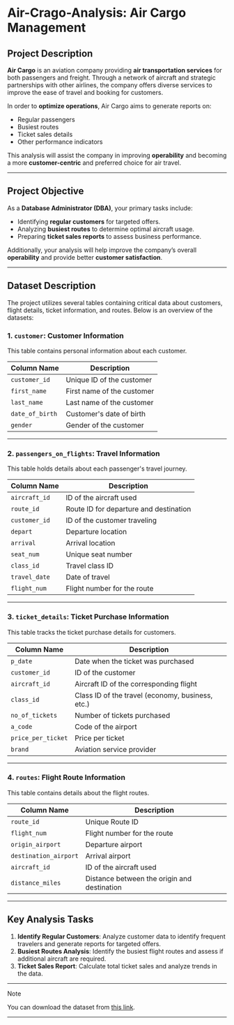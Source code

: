 # Air-Crago-Analysis: Air Cargo Management

## Project Description

**Air Cargo** is an aviation company providing **air transportation services** for both passengers and freight. Through a network of aircraft and strategic partnerships with other airlines, the company offers diverse services to improve the ease of travel and booking for customers.

In order to **optimize operations**, Air Cargo aims to generate reports on:
- Regular passengers
- Busiest routes
- Ticket sales details
- Other performance indicators

This analysis will assist the company in improving **operability** and becoming a more **customer-centric** and preferred choice for air travel.

---

## Project Objective

As a **Database Administrator (DBA)**, your primary tasks include:
- Identifying **regular customers** for targeted offers.
- Analyzing **busiest routes** to determine optimal aircraft usage.
- Preparing **ticket sales reports** to assess business performance.
  
Additionally, your analysis will help improve the company’s overall **operability** and provide better **customer satisfaction**.

---

## Dataset Description

The project utilizes several tables containing critical data about customers, flight details, ticket information, and routes. Below is an overview of the datasets:

### **1. `customer`**: Customer Information

This table contains personal information about each customer.

| Column Name   | Description                                  |
|---------------|----------------------------------------------|
| `customer_id` | Unique ID of the customer                    |
| `first_name`  | First name of the customer                   |
| `last_name`   | Last name of the customer                    |
| `date_of_birth`| Customer's date of birth                    |
| `gender`      | Gender of the customer                       |

---

### **2. `passengers_on_flights`**: Travel Information

This table holds details about each passenger's travel journey.

| Column Name   | Description                                  |
|---------------|----------------------------------------------|
| `aircraft_id` | ID of the aircraft used                      |
| `route_id`    | Route ID for departure and destination       |
| `customer_id` | ID of the customer traveling                 |
| `depart`      | Departure location                           |
| `arrival`     | Arrival location                             |
| `seat_num`    | Unique seat number                           |
| `class_id`    | Travel class ID                              |
| `travel_date` | Date of travel                              |
| `flight_num`  | Flight number for the route                  |

---

### **3. `ticket_details`**: Ticket Purchase Information

This table tracks the ticket purchase details for customers.

| Column Name   | Description                                  |
|---------------|----------------------------------------------|
| `p_date`      | Date when the ticket was purchased           |
| `customer_id` | ID of the customer                           |
| `aircraft_id` | Aircraft ID of the corresponding flight      |
| `class_id`    | Class ID of the travel (economy, business, etc.) |
| `no_of_tickets`| Number of tickets purchased                 |
| `a_code`      | Code of the airport                          |
| `price_per_ticket`| Price per ticket                         |
| `brand`       | Aviation service provider                    |

---

### **4. `routes`**: Flight Route Information

This table contains details about the flight routes.

| Column Name   | Description                                  |
|---------------|----------------------------------------------|
| `route_id`    | Unique Route ID                              |
| `flight_num`  | Flight number for the route                  |
| `origin_airport`| Departure airport                          |
| `destination_airport`| Arrival airport                       |
| `aircraft_id` | ID of the aircraft used                      |
| `distance_miles`| Distance between the origin and destination |

---

## Key Analysis Tasks

1. **Identify Regular Customers**: Analyze customer data to identify frequent travelers and generate reports for targeted offers.
2. **Busiest Routes Analysis**: Identify the busiest flight routes and assess if additional aircraft are required.
3. **Ticket Sales Report**: Calculate total ticket sales and analyze trends in the data.

---

> [!Note]  
> You can download the dataset from [this link](https://github.com/saumya-713/Air_Crago_Analysis/raw/refs/heads/main/air_cargo_datasets.zip).

---
